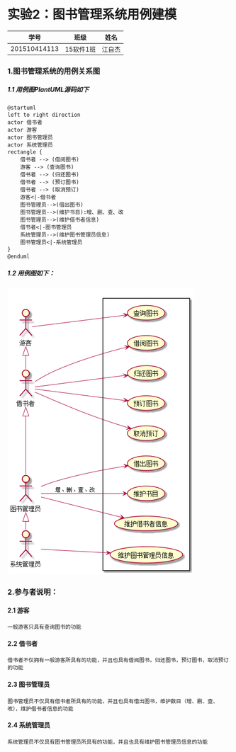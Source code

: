 # 实验2：图书管理系统用例建模
|学号|班级|姓名|
|:----------:|:-----:|:--------:|
|201510414113|15软件1班|江自杰|
### 1.图书管理系统的用例关系图
##### 1.1 用例图PlantUML源码如下
```
@startuml
left to right direction
actor 借书者
actor 游客
actor 图书管理员
actor 系统管理员
rectangle {
    借书者 --> (借阅图书)
    游客 --> (查询图书)
    借书者 --> (归还图书)
    借书者 --> (预订图书)
    借书者 --> (取消预订)
    游客<|-借书者
    图书管理员-->(借出图书)
    图书管理员-->(维护书目):增、删、查、改
    图书管理员-->(维护借书者信息)
    借书者<|-图书管理员
    系统管理员-->(维护图书管理员信息)
    图书管理员<|-系统管理员
}
@enduml
```
##### 1.2 用例图如下：
![](./Book.png '描述')
### 2.参与者说明：
#### 2.1 游客
    一般游客只具有查询图书的功能
#### 2.2 借书者
    借书者不仅拥有一般游客所具有的功能，并且也具有借阅图书，归还图书，预订图书，取消预订的功能
#### 2.3 图书管理员
    图书管理员不仅具有借书者所具有的功能，并且也具有借出图书，维护数目（增、删、查、改），维护借书者信息的功能
#### 2.4 系统管理员
    系统管理员不仅具有图书管理员所具有的功能，并且也具有维护图书管理员信息的功能
